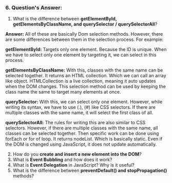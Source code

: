 
### 6. Question's Answer:

1. What is the difference between **getElementById, getElementsByClassName, and querySelector / querySelectorAll**?

**Answer:** All of these are basically Dom selection methods. However, there are some differences between them in the selection process. For example:

**getElementById:** Targets only one element. Because the ID is unique. When we have to select only one element by targeting it, we can select in this process.

**getElementsByClassName:** With this, classes with the same name can be selected together. It returns an HTML collection. Which we can call an array like object. HTMLCollection is a live collection, meaning it auto updates when the DOM changes. This selection method can be used by keeping the class name the same to target many elements at once.

**querySelector:** With this, we can select only one element. However, while writing its syntax, we have to use (.), (#) like CSS selectors. If there are multiple classes with the same name, it will select the first class of all.

**querySelectorAll:** The rules for writing this are also similar to CSS selectors. However, if there are multiple classes with the same name, all classes can be selected together. Then specific work can be done using forEach or for of loop. It returns nodeList. Which is basically static. Even if the DOM is changed using JavaScript, it does not update automatically.

2. How do you **create and insert a new element into the DOM**?
3. What is **Event Bubbling** and how does it work?
4. What is **Event Delegation** in JavaScript? Why is it useful?
5. What is the difference between **preventDefault() and stopPropagation()** methods?




